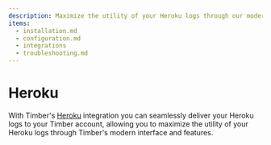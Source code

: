 ```yaml
---
description: Maximize the utility of your Heroku logs through our modern interface and features.
items:
  - installation.md
  - configuration.md
  - integrations
  - troubleshooting.md
---
```

# Heroku

With Timber's [Heroku](http://heroku.com) integration you can seamlessly deliver your Heroku logs to your Timber account, allowing you to maximize the utility of your Heroku logs through Timber's modern interface and features.
